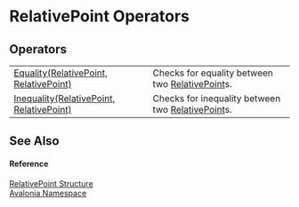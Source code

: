 # RelativePoint Operators




## Operators
<table>
<tr>
<td><a href="M_Avalonia_RelativePoint_op_Equality">Equality(RelativePoint, RelativePoint)</a></td>
<td>Checks for equality between two <a href="T_Avalonia_RelativePoint">RelativePoint</a>s.</td>
</tr>
<tr>
<td><a href="M_Avalonia_RelativePoint_op_Inequality">Inequality(RelativePoint, RelativePoint)</a></td>
<td>Checks for inequality between two <a href="T_Avalonia_RelativePoint">RelativePoint</a>s.</td>
</tr>
</table>

## See Also


#### Reference
<a href="T_Avalonia_RelativePoint">RelativePoint Structure</a>  
<a href="N_Avalonia">Avalonia Namespace</a>  

